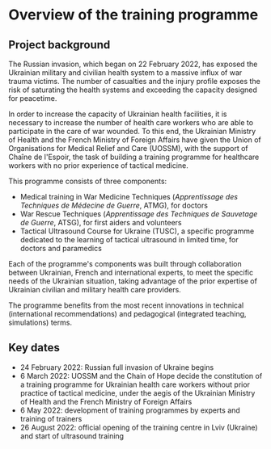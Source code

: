# Overview of the training programme

## Project background

The Russian invasion, which began on 22 February 2022, has exposed the Ukrainian military and civilian health system to a massive influx of war trauma victims. The number of casualties and the injury profile exposes the risk of saturating the health systems and exceeding the capacity designed for peacetime.

In order to increase the capacity of Ukrainian health facilities, it is necessary to increase the number of health care workers who are able to participate in the care of war wounded. To this end, the Ukrainian Ministry of Health and the French Ministry of Foreign Affairs have given the Union of Organisations for Medical Relief and Care (UOSSM), with the support of Chaîne de l'Espoir, the task of building a training programme for healthcare workers with no prior experience of tactical medicine.

This programme consists of three components:

* Medical training in War Medicine Techniques (_Apprentissage des Techniques de Médecine de Guerre_, ATMG), for doctors
* War Rescue Techniques (_Apprentissage des Techniques de Sauvetage de Guerre_, ATSG), for first aiders and volunteers
* Tactical Ultrasound Course for Ukraine (TUSC), a specific programme dedicated to the learning of tactical ultrasound in limited time, for doctors and paramedics

Each of the programme's components was built through collaboration between Ukrainian, French and international experts, to meet the specific needs of the Ukrainian situation, taking advantage of the prior expertise of Ukrainian civilian and military health care providers.

The programme benefits from the most recent innovations in technical (international recommendations) and pedagogical (integrated teaching, simulations) terms.

## Key dates

* 24 February 2022: Russian full invasion of Ukraine begins
* 6 March 2022: UOSSM and the Chain of Hope decide the constitution of a training programme for Ukrainian health care workers without prior practice of tactical medicine, under the aegis of the Ukrainian Ministry of Health and the French Ministry of Foreign Affairs
* 6 May 2022: development of training programmes by experts and training of trainers
* 26 August 2022: official opening of the training centre in Lviv (Ukraine) and start of ultrasound training
